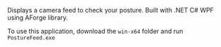 Displays a camera feed to check your posture. Built with .NET C# WPF using AForge library.

To use this application, download the `win-x64` folder and run `PostureFeed.exe`
